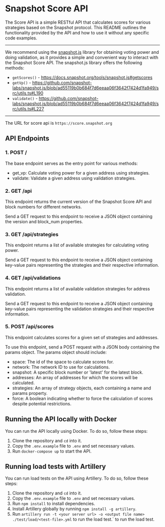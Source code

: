 # Snapshot Score API
The Score API is a simple RESTful API that calculates scores for various strategies based on the Snapshot protocol. This README outlines the functionality provided by the API and how to use it without any specific code examples.

---
We recommend using the [snapshot.js](https://github.com/snapshot-labs/snapshot.js) library for obtaining voting power and doing validation, as it provides a simple and convenient way to interact with the Snapshot Score API. The snapshot.js library offers the following methods:

- `getScores()` - https://docs.snapshot.org/tools/snapshot.js#getscores
- `getVp()` - https://github.com/snapshot-labs/snapshot.js/blob/ad55119b0b684f7d6eeaa06f3642f7424d1fa949/src/utils.ts#L190
- `validate()` - https://github.com/snapshot-labs/snapshot.js/blob/ad55119b0b684f7d6eeaa06f3642f7424d1fa949/src/utils.ts#L227
---

The URL for score api is `https://score.snapshot.org`

## API Endpoints

### 1. POST /
The base endpoint serves as the entry point for various methods:

- get_vp: Calculate voting power for a given address using strategies.
- validate: Validate a given address using validation strategies.



### 2. GET /api
This endpoint returns the current version of the Snapshot Score API and block numbers for different networks.

Send a GET request to this endpoint to receive a JSON object containing the version and block_num properties.

### 3. GET /api/strategies
This endpoint returns a list of available strategies for calculating voting power.

Send a GET request to this endpoint to receive a JSON object containing key-value pairs representing the strategies and their respective information.

### 4. GET /api/validations
This endpoint returns a list of available validation strategies for address validation.

Send a GET request to this endpoint to receive a JSON object containing key-value pairs representing the validation strategies and their respective information.

### 5. POST /api/scores
This endpoint calculates scores for a given set of strategies and addresses.

To use this endpoint, send a POST request with a JSON body containing the params object. The params object should include:

- space: The id of the space to calculate scores for.
- network: The network ID to use for calculations.
- snapshot: A specific block number or 'latest' for the latest block.
- addresses: An array of addresses for which the scores will be calculated.
- strategies: An array of strategy objects, each containing a name and params property.
- force: A boolean indicating whether to force the calculation of scores despite potential restrictions.

## Running the API locally with Docker

You can run the API locally using Docker. To do so, follow these steps:

1. Clone the repository and `cd` into it.
2. Copy the `.env.example` file to `.env` and set necessary values.
3. Run `docker-compose up` to start the API.

## Running load tests with Artillery

You can run load tests on the API using Artillery. To do so, follow these steps:

1. Clone the repository and `cd` into it.
2. Copy the `.env.example` file to `.env` and set necessary values.
3. Run `npm install` to install dependencies.
4. Install Artillery globally by running `npm install -g artillery`.
5. Run `artillery run -t <your server url> -o <output file name> ./test/load/<test-file>.yml` to run the load test.` to run the load test.
